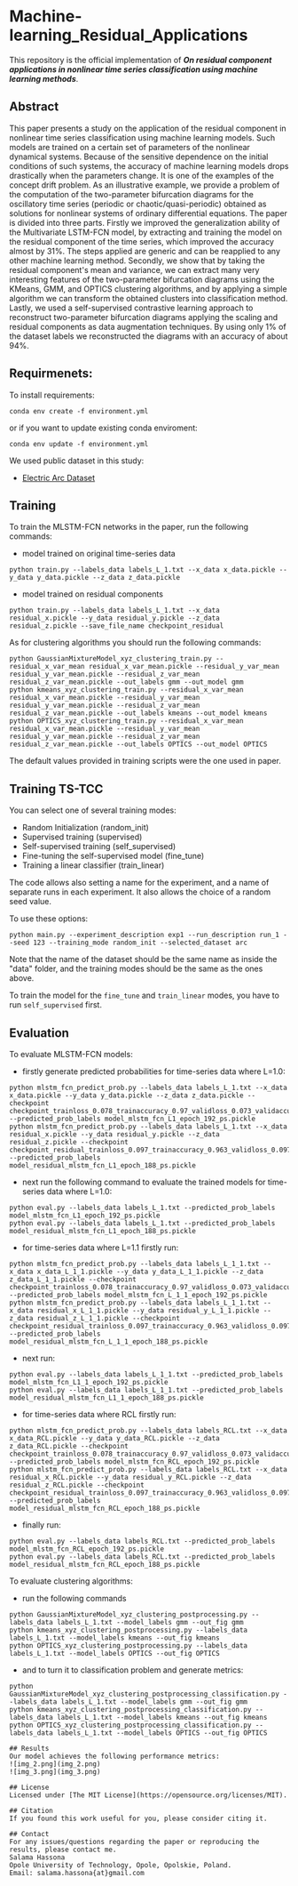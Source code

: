 # Machine-learning_Residual_Applications

This repository is the official implementation of **_On residual component applications in nonlinear time series classification using machine learning methods_**.

## Abstract
This paper presents a study on the application of the residual component in nonlinear time series classification using machine learning models. Such models are trained on a certain set of parameters of the nonlinear dynamical systems. Because of the sensitive dependence on the initial conditions of such systems, the accuracy of machine learning models drops drastically when the parameters change. It is one of the examples of the concept drift problem. As an illustrative example, we provide a problem of the computation of the two-parameter bifurcation diagrams for the oscillatory time series (periodic or chaotic/quasi-periodic) obtained as solutions for nonlinear systems of ordinary differential equations. The paper is divided into three parts. Firstly we improved the generalization ability of the Multivariate LSTM-FCN model, by extracting and training the model on the residual component of the time series, which improved the accuracy almost by 31%. The steps applied are generic and can be reapplied to any other machine learning method. Secondly, we show that by taking the residual component's mean and variance, we can extract many very interesting features of the two-parameter bifurcation diagrams using the KMeans, GMM, and OPTICS clustering algorithms, and by applying a simple algorithm we can transform the obtained clusters into classification method. Lastly, we used a self-supervised contrastive learning approach to reconstruct two-parameter bifurcation diagrams applying the scaling and residual components as data augmentation techniques. By using only 1% of the dataset labels we reconstructed the diagrams with an accuracy of about 94%.

## Requirmenets:

To install requirements:
```setup
conda env create -f environment.yml
```
or if you want to update existing conda enviroment:

```setup_v2
conda env update -f environment.yml
```
We used public dataset in this study:
- [Electric Arc Dataset](https://drive.google.com/drive/folders/19fb0V4TLiVvetVPA3bNpmBsiqbGQ_cUV?usp=sharing)

## Training

To train the MLSTM-FCN networks in the paper, run the following commands:
- model trained on original time-series data
```train
python train.py --labels_data labels_L_1.txt --x_data x_data.pickle --y_data y_data.pickle --z_data z_data.pickle
```
- model trained on residual components
```train_2
python train.py --labels_data labels_L_1.txt --x_data residual_x.pickle --y_data residual_y.pickle --z_data residual_z.pickle --save_file_name checkpoint_residual
```

As for clustering algorithms you should run the following commands:
```train_3
python GaussianMixtureModel_xyz_clustering_train.py --residual_x_var_mean residual_x_var_mean.pickle --residual_y_var_mean residual_y_var_mean.pickle --residual_z_var_mean residual_z_var_mean.pickle --out_labels gmm --out_model gmm
python kmeans_xyz_clustering_train.py --residual_x_var_mean residual_x_var_mean.pickle --residual_y_var_mean residual_y_var_mean.pickle --residual_z_var_mean residual_z_var_mean.pickle --out_labels kmeans --out_model kmeans
python OPTICS_xyz_clustering_train.py --residual_x_var_mean residual_x_var_mean.pickle --residual_y_var_mean residual_y_var_mean.pickle --residual_z_var_mean residual_z_var_mean.pickle --out_labels OPTICS --out_model OPTICS
```

The default values provided in training scripts were the one used in paper.

## Training TS-TCC 
You can select one of several training modes:
 - Random Initialization (random_init)
 - Supervised training (supervised)
 - Self-supervised training (self_supervised)
 - Fine-tuning the self-supervised model (fine_tune)
 - Training a linear classifier (train_linear)

The code allows also setting a name for the experiment, and a name of separate runs in each experiment.
It also allows the choice of a random seed value.

To use these options:
```
python main.py --experiment_description exp1 --run_description run_1 --seed 123 --training_mode random_init --selected_dataset arc
```
Note that the name of the dataset should be the same name as inside the "data" folder, and the training modes should be
the same as the ones above.

To train the model for the `fine_tune` and `train_linear` modes, you have to run `self_supervised` first.

## Evaluation

To evaluate MLSTM-FCN models:
- firstly generate predicted probabilities for time-series data where L=1.0:
```eval
python mlstm_fcn_predict_prob.py --labels_data labels_L_1.txt --x_data x_data.pickle --y_data y_data.pickle --z_data z_data.pickle --checkpoint checkpoint_trainloss_0.078_trainaccuracy_0.97_validloss_0.073_validaccuracy_0.973_epoch_192.pth --predicted_prob_labels model_mlstm_fcn_L1_epoch_192_ps.pickle
python mlstm_fcn_predict_prob.py --labels_data labels_L_1.txt --x_data residual_x.pickle --y_data residual_y.pickle --z_data residual_z.pickle --checkpoint checkpoint_residual_trainloss_0.097_trainaccuracy_0.963_validloss_0.097_validaccuracy_0.963_epoch_188.pth --predicted_prob_labels model_residual_mlstm_fcn_L1_epoch_188_ps.pickle
```
- next run the following command to evaluate the trained models for time-series data where L=1.0:
```eval2
python eval.py --labels_data labels_L_1.txt --predicted_prob_labels model_mlstm_fcn_L1_epoch_192_ps.pickle
python eval.py --labels_data labels_L_1.txt --predicted_prob_labels model_residual_mlstm_fcn_L1_epoch_188_ps.pickle
```
- for time-series data where L=1.1 firstly run:
```eval3
python mlstm_fcn_predict_prob.py --labels_data labels_L_1_1.txt --x_data x_data_L_1_1.pickle --y_data y_data_L_1_1.pickle --z_data z_data_L_1_1.pickle --checkpoint checkpoint_trainloss_0.078_trainaccuracy_0.97_validloss_0.073_validaccuracy_0.973_epoch_192.pth --predicted_prob_labels model_mlstm_fcn_L_1_1_epoch_192_ps.pickle
python mlstm_fcn_predict_prob.py --labels_data labels_L_1_1.txt --x_data residual_x_L_1_1.pickle --y_data residual_y_L_1_1.pickle --z_data residual_z_L_1_1.pickle --checkpoint checkpoint_residual_trainloss_0.097_trainaccuracy_0.963_validloss_0.097_validaccuracy_0.963_epoch_188.pth --predicted_prob_labels model_residual_mlstm_fcn_L_1_1_epoch_188_ps.pickle
```
- next run:
```eval4
python eval.py --labels_data labels_L_1_1.txt --predicted_prob_labels model_mlstm_fcn_L1_1_epoch_192_ps.pickle
python eval.py --labels_data labels_L_1_1.txt --predicted_prob_labels model_residual_mlstm_fcn_L1_1_epoch_188_ps.pickle
```
- for time-series data where RCL firstly run:
```eval5
python mlstm_fcn_predict_prob.py --labels_data labels_RCL.txt --x_data x_data_RCL.pickle --y_data y_data_RCL.pickle --z_data z_data_RCL.pickle --checkpoint checkpoint_trainloss_0.078_trainaccuracy_0.97_validloss_0.073_validaccuracy_0.973_epoch_192.pth --predicted_prob_labels model_mlstm_fcn_RCL_epoch_192_ps.pickle
python mlstm_fcn_predict_prob.py --labels_data labels_RCL.txt --x_data residual_x_RCL.pickle --y_data residual_y_RCL.pickle --z_data residual_z_RCL.pickle --checkpoint checkpoint_residual_trainloss_0.097_trainaccuracy_0.963_validloss_0.097_validaccuracy_0.963_epoch_188.pth --predicted_prob_labels model_residual_mlstm_fcn_RCL_epoch_188_ps.pickle
```
- finally run:
```eval6
python eval.py --labels_data labels_RCL.txt --predicted_prob_labels model_mlstm_fcn_RCL_epoch_192_ps.pickle
python eval.py --labels_data labels_RCL.txt --predicted_prob_labels model_residual_mlstm_fcn_RCL_epoch_188_ps.pickle
```

To evaluate clustering algorithms:
- run the following commands
```eval7
python GaussianMixtureModel_xyz_clustering_postprocessing.py --labels_data labels_L_1.txt --model_labels gmm --out_fig gmm
python kmeans_xyz_clustering_postprocessing.py --labels_data labels_L_1.txt --model_labels kmeans --out_fig kmeans
python OPTICS_xyz_clustering_postprocessing.py --labels_data labels_L_1.txt --model_labels OPTICS --out_fig OPTICS
```
- and to turn it to classification problem and generate metrics:
```eval8
python GaussianMixtureModel_xyz_clustering_postprocessing_classification.py --labels_data labels_L_1.txt --model_labels gmm --out_fig gmm
python kmeans_xyz_clustering_postprocessing_classification.py --labels_data labels_L_1.txt --model_labels kmeans --out_fig kmeans
python OPTICS_xyz_clustering_postprocessing_classification.py --labels_data labels_L_1.txt --model_labels OPTICS --out_fig OPTICS

## Results
Our model achieves the following performance metrics:
![img_2.png](img_2.png)
![img_3.png](img_3.png)

## License
Licensed under [The MIT License](https://opensource.org/licenses/MIT).

## Citation
If you found this work useful for you, please consider citing it.

## Contact
For any issues/questions regarding the paper or reproducing the results, please contact me.   
Salama Hassona  
Opole University of Technology, Opole, Opolskie, Poland.    
Email: salama.hassona{at}gmail.com  
